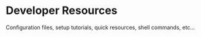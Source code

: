 # Developer Resources

Configuration files, setup tutorials, quick resources, shell commands, etc...
